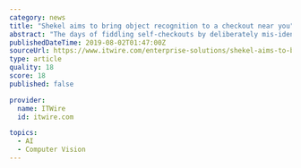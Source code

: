 ```yaml
---
category: news
title: "Shekel aims to bring object recognition to a checkout near you"
abstract: "The days of fiddling self-checkouts by deliberately mis-identifying fruit and veg could be over. ASX-listed weighing technology company Shekel Brainweigh and UK-based software provider Edgify have agreed to collaborate on the development of a system that ..."
publishedDateTime: 2019-08-02T01:47:00Z
sourceUrl: https://www.itwire.com/enterprise-solutions/shekel-aims-to-bring-object-recognition-to-a-checkout-near-you.html
type: article
quality: 18
score: 18
published: false

provider:
  name: ITWire
  id: itwire.com

topics:
  - AI
  - Computer Vision
---
```

